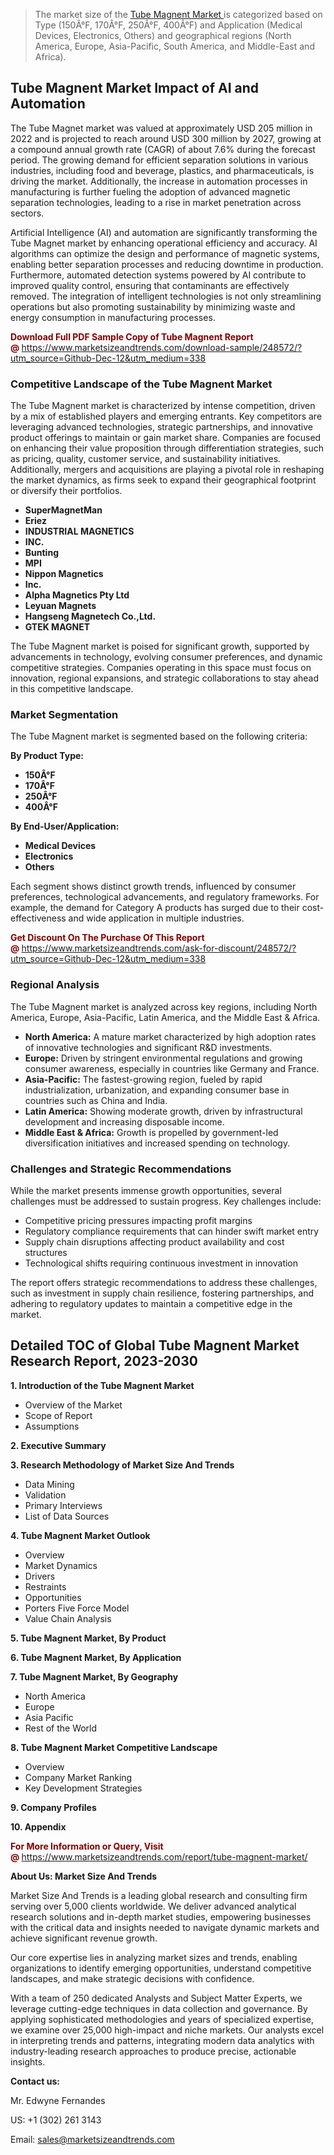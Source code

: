 <blockquote><p>The market size of the <a href="https://www.marketsizeandtrends.com/download-sample/248572/?utm_source=Github-Dec-12&amp;utm_medium=338" target="_blank">Tube Magnent Market </a>is categorized based on Type (150Â°F, 170Â°F, 250Â°F, 400Â°F) and Application (Medical Devices, Electronics, Others) and geographical regions (North America, Europe, Asia-Pacific, South America, and Middle-East and Africa).</p></blockquote><p><h2>Tube Magnent Market Impact of AI and Automation</h2><p>The Tube Magnet market was valued at approximately USD 205 million in 2022 and is projected to reach around USD 300 million by 2027, growing at a compound annual growth rate (CAGR) of about 7.6% during the forecast period. The growing demand for efficient separation solutions in various industries, including food and beverage, plastics, and pharmaceuticals, is driving the market. Additionally, the increase in automation processes in manufacturing is further fueling the adoption of advanced magnetic separation technologies, leading to a rise in market penetration across sectors.</p><p>Artificial Intelligence (AI) and automation are significantly transforming the Tube Magnet market by enhancing operational efficiency and accuracy. AI algorithms can optimize the design and performance of magnetic systems, enabling better separation processes and reducing downtime in production. Furthermore, automated detection systems powered by AI contribute to improved quality control, ensuring that contaminants are effectively removed. The integration of intelligent technologies is not only streamlining operations but also promoting sustainability by minimizing waste and energy consumption in manufacturing processes.</p></p><p><strong><span style="color: #800000;">Download Full PDF Sample Copy of Tube Magnent Report @</span>&nbsp;</strong><a href="https://www.marketsizeandtrends.com/download-sample/248572/?utm_source=Github-Dec-12&amp;utm_medium=338">https://www.marketsizeandtrends.com/download-sample/248572/?utm_source=Github-Dec-12&amp;utm_medium=338</a></p><h3>Competitive Landscape of the Tube Magnent Market</h3><p>The Tube Magnent market is characterized by intense competition, driven by a mix of established players and emerging entrants. Key competitors are leveraging advanced technologies, strategic partnerships, and innovative product offerings to maintain or gain market share. Companies are focused on enhancing their value proposition through differentiation strategies, such as pricing, quality, customer service, and sustainability initiatives. Additionally, mergers and acquisitions are playing a pivotal role in reshaping the market dynamics, as firms seek to expand their geographical footprint or diversify their portfolios.</p><p><strong><p><ul><li>SuperMagnetMan </li><li> Eriez </li><li> INDUSTRIAL MAGNETICS </li><li> INC. </li><li> Bunting </li><li> MPI </li><li> Nippon Magnetics </li><li> Inc. </li><li> Alpha Magnetics Pty Ltd </li><li> Leyuan Magnets </li><li> Hangseng Magnetech Co.,Ltd. </li><li> GTEK MAGNET</p></li></ul></p></strong></p><p>The Tube Magnent market is poised for significant growth, supported by advancements in technology, evolving consumer preferences, and dynamic competitive strategies. Companies operating in this space must focus on innovation, regional expansions, and strategic collaborations to stay ahead in this competitive landscape.</p><h3>Market Segmentation</h3><p>The Tube Magnent market is segmented based on the following criteria:</p><p><strong>By Product Type:</strong></p><p><strong><p><ul><li>150Â°F </li><li> 170Â°F </li><li> 250Â°F </li><li> 400Â°F</p></li></ul></p></strong></p><p><strong>By End-User/Application:</strong></p><p><strong><p><ul><li>Medical Devices </li><li> Electronics </li><li> Others</p></li></ul></p></strong></p><p>Each segment shows distinct growth trends, influenced by consumer preferences, technological advancements, and regulatory frameworks. For example, the demand for Category A products has surged due to their cost-effectiveness and wide application in multiple industries.</p><p><strong><span style="color: #800000;">Get Discount On The Purchase Of This Report @&nbsp;</span></strong><a href="https://www.marketsizeandtrends.com/ask-for-discount/248572/?utm_source=Github-Dec-12&amp;utm_medium=338">https://www.marketsizeandtrends.com/ask-for-discount/248572/?utm_source=Github-Dec-12&amp;utm_medium=338</a></p><h3>Regional Analysis</h3><p>The Tube Magnent market is analyzed across key regions, including North America, Europe, Asia-Pacific, Latin America, and the Middle East &amp; Africa.</p><ul><li><strong>North America:</strong> A mature market characterized by high adoption rates of innovative technologies and significant R&amp;D investments.</li><li><strong>Europe:</strong> Driven by stringent environmental regulations and growing consumer awareness, especially in countries like Germany and France.</li><li><strong>Asia-Pacific:</strong> The fastest-growing region, fueled by rapid industrialization, urbanization, and expanding consumer base in countries such as China and India.</li><li><strong>Latin America:</strong> Showing moderate growth, driven by infrastructural development and increasing disposable income.</li><li><strong>Middle East &amp; Africa:</strong> Growth is propelled by government-led diversification initiatives and increased spending on technology.</li></ul><h3>Challenges and Strategic Recommendations</h3><p>While the market presents immense growth opportunities, several challenges must be addressed to sustain progress. Key challenges include:</p><ul><li>Competitive pricing pressures impacting profit margins</li><li>Regulatory compliance requirements that can hinder swift market entry</li><li>Supply chain disruptions affecting product availability and cost structures</li><li>Technological shifts requiring continuous investment in innovation</li></ul><p>The report offers strategic recommendations to address these challenges, such as investment in supply chain resilience, fostering partnerships, and adhering to regulatory updates to maintain a competitive edge in the market.</p><h2>Detailed TOC of Global Tube Magnent Market Research Report, 2023-2030</h2><p><strong>1. Introduction of the Tube Magnent Market</strong></p><ul><li>Overview of the Market</li><li>Scope of Report</li><li>Assumptions&nbsp;</li></ul><p><strong>2. Executive Summary</strong></p><p><strong>3. Research Methodology of <strong>Market Size And Trends</strong></strong></p><ul><li>Data Mining</li><li>Validation</li><li>Primary Interviews</li><li>List of Data Sources&nbsp;</li></ul><p><strong>4. Tube Magnent Market Outlook</strong></p><ul><li>Overview</li><li>Market Dynamics</li><li>Drivers</li><li>Restraints</li><li>Opportunities</li><li>Porters Five Force Model</li><li>Value Chain Analysis&nbsp;</li></ul><p><strong>5. Tube Magnent Market, By Product</strong></p><p><strong>6. Tube Magnent Market, By Application</strong></p><p><strong>7. Tube Magnent Market, By Geography</strong></p><ul><li>North America</li><li>Europe</li><li>Asia Pacific</li><li>Rest of the World&nbsp;</li></ul><p><strong>8. Tube Magnent Market Competitive Landscape</strong></p><ul><li>Overview</li><li>Company Market Ranking</li><li>Key Development Strategies&nbsp;</li></ul><p><strong>9. Company Profiles</strong></p><p><strong>10. Appendix</strong></p><p><strong><span style="color: #800000;">For More Information or Query, Visit @&nbsp;</span></strong><a href="https://www.marketsizeandtrends.com/report/tube-magnent-market/">https://www.marketsizeandtrends.com/report/tube-magnent-market/</a></p><p></p><p><strong>About Us:&nbsp;Market Size And Trends</strong></p><p>Market Size And Trends&nbsp;is a leading global research and consulting firm serving over 5,000 clients worldwide. We deliver advanced analytical research solutions and in-depth market studies, empowering businesses with the critical data and insights needed to navigate dynamic markets and achieve significant revenue growth.</p><p>Our core expertise lies in analyzing market sizes and trends, enabling organizations to identify emerging opportunities, understand competitive landscapes, and make strategic decisions with confidence.</p><p>With a team of 250 dedicated Analysts and Subject Matter Experts, we leverage cutting-edge techniques in data collection and governance. By applying sophisticated methodologies and years of specialized expertise, we examine over 25,000 high-impact and niche markets. Our analysts excel in interpreting trends and patterns, integrating modern data analytics with industry-leading research approaches to produce precise, actionable insights.</p><p><strong>Contact us:</strong></p><p>Mr. Edwyne Fernandes</p><p>US: +1 (302) 261 3143</p><p>Email: <a href="mailto:sales@marketsizeandtrends.com">sales@marketsizeandtrends.com</a>&nbsp;</p>
